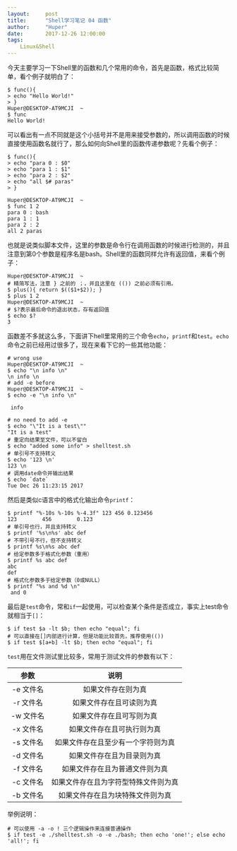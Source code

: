 ```yaml
---
layout:     post
title:      "Shell学习笔记 04 函数"
author:     "Huper"
date:       2017-12-26 12:00:00
tags:
    Linux&Shell
---
```


今天主要学习一下Shell里的函数和几个常用的命令，首先是函数，格式比较简单，看个例子就明白了：

```shell
$ func(){
> echo "Hello World!"
> }
Huper@DESKTOP-AT9MCJI  ~
$ func
Hello World!
```

可以看出有一点不同就是这个小括号并不是用来接受参数的，所以调用函数的时候直接使用函数名就行了，那么如何向Shell里的函数传递参数呢？先看个例子：

```shell
$ func(){
> echo "para 0 : $0"
> echo "para 1 : $1"
> echo "para 2 : $2"
> echo "all $# paras"
> }

Huper@DESKTOP-AT9MCJI  ~
$ func 1 2
para 0 : bash
para 1 : 1
para 2 : 2
all 2 paras
```

也就是说类似脚本文件，这里的参数是命令行在调用函数的时候进行检测的，并且注意到第0个参数是程序名是bash。Shell里的函数同样允许有返回值，来看个例子：

```shell
Huper@DESKTOP-AT9MCJI  ~
# 精简写法，注意 } 之前的 ；，并且这里在 (()) 之前必须有引用。
$ plus(){ return $(($1+$2)); }   
$ plus 1 2
Huper@DESKTOP-AT9MCJI  ~
# $?表示最后命令的退出状态，存有返回值
$ echo $?
3
```

函数差不多就这么多，下面讲下hell里常用的三个命令`echo`，`printf`和`test`。`echo`命令之前已经用过很多了，现在来看下它的一些其他功能：

```shell
# wrong use
Huper@DESKTOP-AT9MCJI  ~
$ echo "\n info \n"
\n info \n
# add -e before
Huper@DESKTOP-AT9MCJI  ~
$ echo -e "\n info \n"

 info

# no need to add -e
$ echo "\"It is a test\""
"It is a test"
# 重定向结果至文件，可以不留白
$ echo "added some info" > shelltest.sh
# 单引号不支持转义
$ echo '123 \n'
123 \n
# 调用date命令并输出结果
$ echo `date`
Tue Dec 26 11:23:15 2017
```

然后是类似c语言中的格式化输出命令`printf`：

```shell
$ printf "%-10s %-10s %-4.3f" 123 456 0.123456
123        456        0.123
# 单引号也行，并且支持转义
$ printf '%s\n%s' abc def
# 不带引号不行，但不支持转义
$ printf %s\n%s abc def
# 给定参数多于格式化参数（重用）
$ printf %s abc def
abc
def
# 格式化参数多于给定参数（0或NULL）
$ printf "%s and %d \n"
 and 0
```

最后是`test`命令，常和`if`一起使用，可以检查某个条件是否成立，事实上test命令就相当于`[]`：

```shell
$ if test $a -lt $b; then echo "equal"; fi
# 可以直接在[]内部进行计算，但是功能比较首先，推荐使用(())
$ if test $[a+b] -lt $b; then echo "equal"; fi
```

`test`用在文件测试里比较多，常用于测试文件的参数有以下：

|   参数   |         说明         |
| :----: | :----------------: |
| -e 文件名 |     如果文件存在则为真      |
| -r 文件名 |    如果文件存在且可读则为真    |
| -w 文件名 |    如果文件存在且可写则为真    |
| -x 文件名 |   如果文件存在且可执行则为真    |
| -s 文件名 | 如果文件存在且至少有一个字符则为真  |
| -d 文件名 |   如果文件存在且为目录则为真    |
| -f 文件名 |  如果文件存在且为普通文件则为真   |
| -c 文件名 | 如果文件存在且为字符型特殊文件则为真 |
| -b 文件名 |  如果文件存在且为块特殊文件则为真  |

举例说明：

```shell
# 可以使用 -a -o ! 三个逻辑操作来连接普通操作
$ if test -e ./shelltest.sh -o -e ./bash; then echo 'one!'; else echo 'all!'; fi
```

